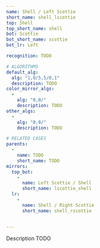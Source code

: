```yaml
---
name: Shell / Left Scottie
short_name: shell_lscottie
top: Shell
top_short_name: shell
bot: Scottie
bot_short_name: scottie
bot_lr: Left

recognition: TODO

# ALGORITHMS
default_alg:
  alg: "1,0/5,5/0,1"
  description: TODO
color_mirror_algs:
  -
    alg: "0,0/"
    description: TODO
other_algs:
  -
    alg: "0,0/"
    description: TODO

# RELATED CASES
parents:
  -
    name: TODO
    short_name: TODO
mirrors:
  top_bot:
    -
      name: Left Scottie / Shell
      short_name: lscottie_shell
  lr:
    -
      name: Shell / Right Scottie
      short_name: shell_rscottie


---
```


Description TODO

